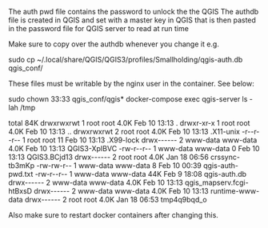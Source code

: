 The auth pwd file contains the password to unlock the the QGIS 
The authdb file is created in QGIS and set with a master key in 
QGIS that is then pasted in the password file for QGIS server to 
read at run time

Make sure to copy over the authdb whenever you change it e.g.

sudo cp ~/.local/share/QGIS/QGIS3/profiles/Smallholding/qgis-auth.db qgis_conf/

These files must be writable by the nginx user in the container. See 
below:

sudo chown 33:33 qgis_conf/qgis*
docker-compose exec qgis-server ls -lah /tmp

total 84K
drwxrwxrwt 1 root     root     4.0K Feb 10 13:13 .
drwxr-xr-x 1 root     root     4.0K Feb 10 13:13 ..
drwxrwxrwt 2 root     root     4.0K Feb 10 13:13 .X11-unix
-r--r--r-- 1 root     root       11 Feb 10 13:13 .X99-lock
drwx------ 2 www-data www-data 4.0K Feb 10 13:13 QGIS3-XpIBVC
-rw-r--r-- 1 www-data www-data    0 Feb 10 13:13 QGIS3.BCjd13
drwx------ 2 root     root     4.0K Jan 18 06:56 crssync-tb3mKp
-rw-rw-r-- 1 www-data www-data    8 Feb 10 00:39 qgis-auth-pwd.txt
-rw-r--r-- 1 www-data www-data  44K Feb  9 18:08 qgis-auth.db
drwx------ 2 www-data www-data 4.0K Feb 10 13:13 qgis_mapserv.fcgi-htBxsD
drwx------ 2 www-data www-data 4.0K Feb 10 13:13 runtime-www-data
drwx------ 2 root     root     4.0K Jan 18 06:53 tmp4q9bqd_o

Also make sure to restart docker containers after changing this.
